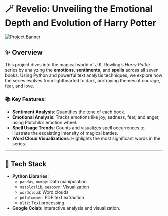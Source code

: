 # 🪄 Revelio: Unveiling the Emotional Depth and Evolution of Harry Potter  
![Project Banner]([https://wallpaperbat.com/img/738164-wallpaper-people-the-crowd-station-train-cell-the-platform-truck-harry-potter-owls-illustration-wizards-suitcases-the-hogwarts-express-jim-kay-image-for-desktop-section-fantastika.jpg])

## ✨ Overview  
This project dives into the magical world of J.K. Rowling’s *Harry Potter* series by analyzing the **emotions**, **sentiments**, and **spells** across all seven books. Using Python and powerful text analysis techniques, we explore how the series evolves from lighthearted to dark, portraying themes of courage, fear, and love.  

### 📚 Key Features:  
- **Sentiment Analysis**: Quantifies the tone of each book.  
- **Emotional Analysis**: Tracks emotions like joy, sadness, fear, and anger, using Plutchik’s emotion wheel.  
- **Spell Usage Trends**: Counts and visualizes spell occurrences to illustrate the escalating intensity of magical battles.  
- **Word Cloud Visualizations**: Highlights the most significant words in the series.  

---

## 🚀 Tech Stack  
- **Python Libraries**:  
  - `pandas`, `numpy`: Data manipulation  
  - `matplotlib`, `seaborn`: Visualization  
  - `wordcloud`: Word clouds  
  - `pdfplumber`: PDF text extraction  
  - `nltk`: Text processing  
- **Google Colab**: Interactive analysis and visualization.  

